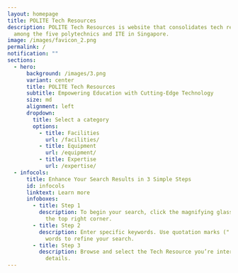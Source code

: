 ```yaml
---
layout: homepage
title: POLITE Tech Resources
description: POLITE Tech Resources is website that consolidates tech resources
  among the five polytechnics and ITE in Singapore.
image: /images/favicon_2.png
permalink: /
notification: ""
sections:
  - hero:
      background: /images/3.png
      variant: center
      title: POLITE Tech Resources
      subtitle: Empowering Education with Cutting-Edge Technology
      size: md
      alignment: left
      dropdown:
        title: Select a category
        options:
          - title: Facilities
            url: /facilities/
          - title: Equipment
            url: /equipment/
          - title: Expertise
            url: /expertise/
  - infocols:
      title: Enhance Your Search Results in 3 Simple Steps
      id: infocols
      linktext: Learn more
      infoboxes:
        - title: Step 1
          description: To begin your search, click the magnifying glass or menu icon at
            the top right corner.
        - title: Step 2
          description: Enter specific keywords. Use quotation marks (" ") around required
            words to refine your search.
        - title: Step 3
          description: Browse and select the Tech Resource you’re interested in for more
            details.
---
```

